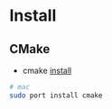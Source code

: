 # Install

## CMake

- cmake [install](https://cmake.org/install/)

```bash
# mac
sudo port install cmake
```

